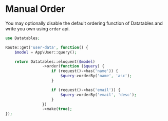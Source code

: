 # Manual Order

You may optionally disable the default ordering function of Datatables and write you own using `order` api.

```php
use Datatables;

Route::get('user-data', function() {
	$model = App\User::query();

	return Datatables::eloquent($model)
				->order(function ($query) {
		            if (request()->has('name')) {
		                $query->orderBy('name', 'asc');
		            }

		            if (request()->has('email')) {
		                $query->orderBy('email', 'desc');
		            }
		        })
				->make(true);
});
```